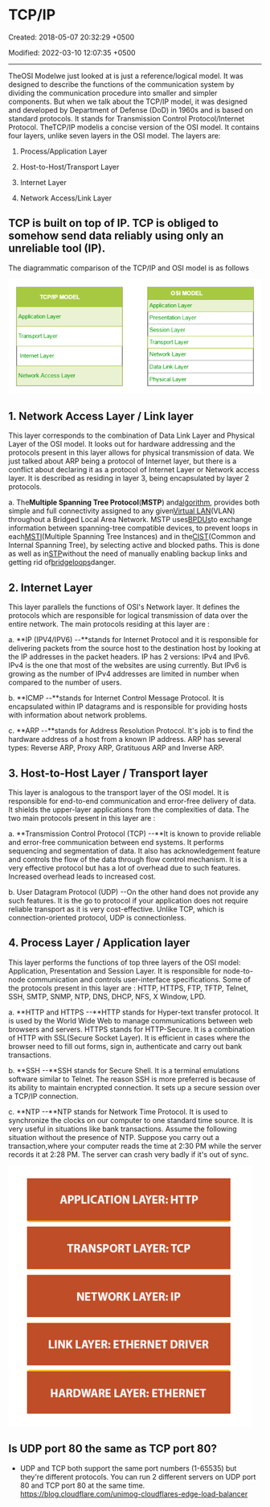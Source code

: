 # TCP/IP

Created: 2018-05-07 20:32:29 +0500

Modified: 2022-03-10 12:07:35 +0500

---

TheOSI Modelwe just looked at is just a reference/logical model. It was designed to describe the functions of the communication system by dividing the communication procedure into smaller and simpler components. But when we talk about the TCP/IP model, it was designed and developed by Department of Defense (DoD) in 1960s and is based on standard protocols. It stands for Transmission Control Protocol/Internet Protocol. TheTCP/IP modelis a concise version of the OSI model. It contains four layers, unlike seven layers in the OSI model. The layers are:

1.  Process/Application Layer

2.  Host-to-Host/Transport Layer

3.  Internet Layer

4.  Network Access/Link Layer
## TCP is built on top of IP. TCP is obliged to somehow send data reliably using only an unreliable tool (IP).
The diagrammatic comparison of the TCP/IP and OSI model is as follows

![image](media/TCP-IP-image1.png)

## 1. Network Access Layer / Link layer

This layer corresponds to the combination of Data Link Layer and Physical Layer of the OSI model. It looks out for hardware addressing and the protocols present in this layer allows for physical transmission of data.
We just talked about ARP being a protocol of Internet layer, but there is a conflict about declaring it as a protocol of Internet Layer or Network access layer. It is described as residing in layer 3, being encapsulated by layer 2 protocols.

a.  The**Multiple Spanning Tree Protocol**(**MSTP**) and[algorithm](https://en.wikipedia.org/wiki/Algorithm), provides both simple and full connectivity assigned to any given[Virtual LAN](https://en.wikipedia.org/wiki/Virtual_LAN)(VLAN) throughout a Bridged Local Area Network. MSTP uses[BPDUs](https://en.wikipedia.org/wiki/Bridge_Protocol_Data_Unit)to exchange information between spanning-tree compatible devices, to prevent loops in each[MSTI](https://en.wikipedia.org/wiki/Multiple_Spanning_Tree_Protocol#Multiple_Spanning_Tree_Instances_(MSTI))(Multiple Spanning Tree Instances) and in the[CIST](https://en.wikipedia.org/wiki/Multiple_Spanning_Tree_Protocol#Common_and_Internal_Spanning_Tree(CST/CIST))(Common and Internal Spanning Tree), by selecting active and blocked paths. This is done as well as in[STP](https://en.wikipedia.org/wiki/Spanning_Tree_Protocol)without the need of manually enabling backup links and getting rid of[bridge](https://en.wikipedia.org/wiki/Bridging_(networking))[loops](https://en.wikipedia.org/wiki/Switching_loop)danger.
## 2. Internet Layer

This layer parallels the functions of OSI's Network layer. It defines the protocols which are responsible for logical transmission of data over the entire network. The main protocols residing at this layer are :

a.  **IP (IPV4/IPV6) --**stands for Internet Protocol and it is responsible for delivering packets from the source host to the destination host by looking at the IP addresses in the packet headers. IP has 2 versions:
    IPv4 and IPv6. IPv4 is the one that most of the websites are using currently. But IPv6 is growing as the number of IPv4 addresses are limited in number when compared to the number of users.

b.  **ICMP --**stands for Internet Control Message Protocol. It is encapsulated within IP datagrams and is responsible for providing hosts with information about network problems.

c.  **ARP --**stands for Address Resolution Protocol. It's job is to find the hardware address of a host from a known IP address. ARP has several types: Reverse ARP, Proxy ARP, Gratituous ARP and Inverse ARP.
## 3. Host-to-Host Layer / Transport layer

This layer is analogous to the transport layer of the OSI model. It is responsible for end-to-end communication and error-free delivery of data. It shields the upper-layer applications from the complexities of data. The two main protocols present in this layer are :

a.  **Transmission Control Protocol (TCP) --**It is known to provide reliable and error-free communication between end systems. It performs sequencing and segmentation of data. It also has acknowledgement feature and controls the flow of the data through flow control mechanism. It is a very effective protocol but has a lot of overhead due to such features. Increased overhead leads to increased cost.

b.  User Datagram Protocol (UDP) --On the other hand does not provide any such features. It is the go to protocol if your application does not require reliable transport as it is very cost-effective. Unlike TCP, which is connection-oriented protocol, UDP is connectionless.
## 4. Process Layer / Application layer

This layer performs the functions of top three layers of the OSI model: Application, Presentation and Session Layer. It is responsible for node-to-node communication and controls user-interface specifications. Some of the protocols present in this layer are : HTTP, HTTPS, FTP, TFTP, Telnet, SSH, SMTP, SNMP, NTP, DNS, DHCP, NFS, X Window, LPD.

a.  **HTTP and HTTPS --**HTTP stands for Hyper-text transfer protocol. It is used by the World Wide Web to manage communications between web browsers and servers. HTTPS stands for HTTP-Secure. It is a combination of HTTP with SSL(Secure Socket Layer). It is efficient in cases where the browser need to fill out forms, sign in, authenticate and carry out bank transactions.

b.  **SSH --**SSH stands for Secure Shell. It is a terminal emulations software similar to Telnet. The reason SSH is more preferred is because of its ability to maintain encrypted connection. It sets up a secure session over a TCP/IP connection.

c.  **NTP --**NTP stands for Network Time Protocol. It is used to synchronize the clocks on our computer to one standard time source. It is very useful in situations like bank transactions. Assume the following situation without the presence of NTP. Suppose you carry out a transaction,where your computer reads the time at 2:30 PM while the server records it at 2:28 PM. The server can crash very badly if it's out of sync.

![](media/TCP-IP-image2.png)

## Is UDP port 80 the same as TCP port 80?
-   UDP and TCP both support the same port numbers (1-65535) but they're different protocols. You can run 2 different servers on UDP port 80 and TCP port 80 at the same time.
<https://blog.cloudflare.com/unimog-cloudflares-edge-load-balancer>